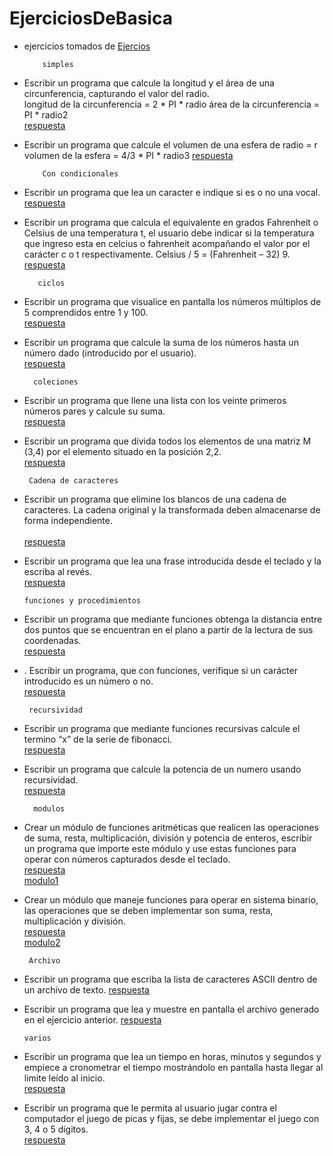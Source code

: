 # EjerciciosDeBasica
* ejercicios tomados de 
[Ejercios](https://github.com/apdaza/universidad-ejercicios/blob/master/python/solucion%20guia%20ejercicios/ejercios%20pbas.pdf)

          simples
* Escribir un programa que calcule la longitud y el área de una circunferencia, capturando el
valor del radio.<br>
longitud de la circunferencia = 2 * PI * radio
área de la circunferencia = PI * radio2<br>
[respuesta](https://github.com/jsmzdf/EjerciciosDeBasica/blob/master/E11.py)
* Escribir un programa que calcule el volumen de una esfera de radio = r
volumen de la esfera = 4/3 * PI * radio3
[respuesta](https://github.com/jsmzdf/EjerciciosDeBasica/blob/master/E12.py)

          Con condicionales
* Escribir un programa que lea un caracter e indique si es o no una vocal.<br>
[respuesta](https://github.com/jsmzdf/EjerciciosDeBasica/blob/master/E21.py)
* Escribir un programa que calcula el equivalente en grados Fahrenheit o Celsius de una
temperatura t, el usuario debe indicar si la temperatura que ingreso esta en celcius o
fahrenheit acompañando el valor por el carácter c o t respectivamente.
Celsius / 5 = (Fahrenheit – 32) 9.<br>
[respuesta](https://github.com/jsmzdf/EjerciciosDeBasica/blob/master/E22.py)

         ciclos
* Escribir un programa que visualice en pantalla los números múltiplos de 5 comprendidos
entre 1 y 100.<br>
[respuesta](https://github.com/jsmzdf/EjerciciosDeBasica/blob/master/E31.py)<br>
* Escribir un programa que calcule la suma de los números hasta un número dado
(introducido por el usuario).<br>
[respuesta](https://github.com/jsmzdf/EjerciciosDeBasica/blob/master/E32.py)

        coleciones 
* Escribir un programa que llene una lista con los veinte primeros números pares y calcule su
suma.<br>
[respuesta](https://github.com/jsmzdf/EjerciciosDeBasica/blob/master/E41.py)
* Escribir un programa que divida todos los elementos de una matriz M (3,4) por el elemento
situado en la posición 2,2.<br>
[respuesta](https://github.com/jsmzdf/EjerciciosDeBasica/blob/master/E42.py)

       Cadena de caracteres
* Escribir un programa que elimine los blancos de una cadena de caracteres. La cadena
original y la transformada deben almacenarse de forma independiente. <br>
<br>[respuesta](https://github.com/jsmzdf/EjerciciosDeBasica/blob/master/E51.py)
* Escribir un programa que lea una frase introducida desde el teclado y la escriba al revés. <br>
[respuesta](https://github.com/jsmzdf/EjerciciosDeBasica/blob/master/E52.py)

      funciones y procedimientos
* Escribir un programa que mediante funciones obtenga la distancia entre dos puntos que se
encuentran en el plano a partir de la lectura de sus coordenadas.  <br>
[respuesta](https://github.com/jsmzdf/EjerciciosDeBasica/blob/master/E61.py)
* . Escribir un programa, que con funciones, verifique si un carácter introducido es un número
o no.<br>
[respuesta](https://github.com/jsmzdf/EjerciciosDeBasica/blob/master/E62.py)

       recursividad 
* Escribir un programa que mediante funciones recursivas calcule el termino “x” de la serie de fibonacci. <br>
[respuesta](https://github.com/jsmzdf/EjerciciosDeBasica/blob/master/E71.py)
* Escribir un programa que calcule la potencia de un numero usando recursividad.<br>
[respuesta](https://github.com/jsmzdf/EjerciciosDeBasica/blob/master/E72.py)
        
        modulos
* Crear un módulo de funciones aritméticas que realicen las operaciones de suma, resta,
multiplicación, división y potencia de enteros, escribir un programa que importe este
módulo y use estas funciones para operar con números capturados desde el teclado.<br>
[respuesta](https://github.com/jsmzdf/EjerciciosDeBasica/blob/master/E81.py)<br>
[modulo1](https://github.com/jsmzdf/EjerciciosDeBasica/blob/master/modulo1.py)
* Crear un módulo que maneje funciones para operar en sistema binario, las operaciones que
se deben implementar son suma, resta, multiplicación y división.<br>
[respuesta](https://github.com/jsmzdf/EjerciciosDeBasica/blob/master/E82.py)<br>
[modulo2](https://github.com/jsmzdf/EjerciciosDeBasica/blob/master/modulo2.py)

       Archivo
* Escribir un programa que escriba la lista de caracteres ASCII dentro de un archivo de texto. 
[respuesta](https://github.com/jsmzdf/EjerciciosDeBasica/blob/master/E91_2.py)
* Escribir un programa que lea y muestre en pantalla el archivo generado en el ejercicio
anterior.
[respuesta](https://github.com/jsmzdf/EjerciciosDeBasica/blob/master/E91_2.py)
      
      varios
*  Escribir un programa que lea un tiempo en horas, minutos y segundos y empiece a
cronometrar el tiempo mostrándolo en pantalla hasta llegar al limite leído al inicio.<br>
[respuesta](https://github.com/jsmzdf/EjerciciosDeBasica/blob/master/crono.py)
* Escribir un programa que le permita al usuario jugar contra el computador el juego de picas
y fijas, se debe implementar el juego con 3, 4 o 5 dígitos.<br>
[respuesta](https://github.com/jsmzdf/EjerciciosDeBasica/blob/master/PicasFijas.py)
       
